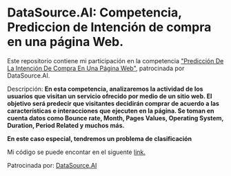 # DataSource.AI: Competencia, Prediccion de Intención de compra en una página Web. 

Este repositorio contiene mi participación en la competencia ["Predicción De La Intención De Compra En Una Página Web"](https://www.datasource.ai/es/home/data-science-competitions-for-startups/prediccion-de-la-intencion-de-compra-en-una-pagina-web), patrocinada por DataSource.AI.

Descripción: **En esta competencia, analizaremos la actividad de los usuarios que visitan un servicio ofrecido por medio de un sitio web.  El objetivo será predecir que visitantes decidirán comprar de acuerdo a las características e interacciones que ejecuten en la página. Se toman en cuenta datos como Bounce rate, Month, Pages Values, Operating System, Duration, Period Related y muchos más.**

**En este caso especial, tendremos un problema de clasificación** 

Mi código se puede encontar en el siguente [link.](https://github.com/DiegoCorona/DataSource.AI_Competencia_Prediccion_de_Intencion_de_compra/blob/main/DataSource_AI_Intencion_de_compra.ipynb)

Patrocinada por: [DataSource.AI](https://www.datasource.ai/es)
